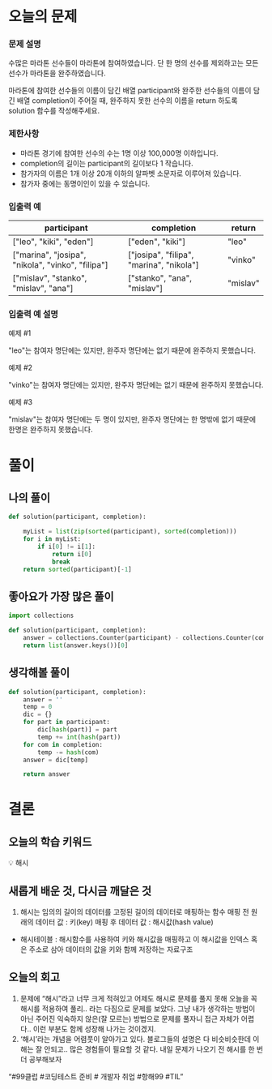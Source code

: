 # 오늘의 문제

### **문제 설명**

수많은 마라톤 선수들이 마라톤에 참여하였습니다. 단 한 명의 선수를 제외하고는 모든 선수가 마라톤을 완주하였습니다.

마라톤에 참여한 선수들의 이름이 담긴 배열 participant와 완주한 선수들의 이름이 담긴 배열 completion이 주어질 때, 완주하지 못한 선수의 이름을 return 하도록 solution 함수를 작성해주세요.

### 제한사항

- 마라톤 경기에 참여한 선수의 수는 1명 이상 100,000명 이하입니다.
- completion의 길이는 participant의 길이보다 1 작습니다.
- 참가자의 이름은 1개 이상 20개 이하의 알파벳 소문자로 이루어져 있습니다.
- 참가자 중에는 동명이인이 있을 수 있습니다.

### 입출력 예

| participant | completion | return |
| --- | --- | --- |
| ["leo", "kiki", "eden"] | ["eden", "kiki"] | "leo" |
| ["marina", "josipa", "nikola", "vinko", "filipa"] | ["josipa", "filipa", "marina", "nikola"] | "vinko" |
| ["mislav", "stanko", "mislav", "ana"] | ["stanko", "ana", "mislav"] | "mislav" |

### 입출력 예 설명

예제 #1

"leo"는 참여자 명단에는 있지만, 완주자 명단에는 없기 때문에 완주하지 못했습니다.

예제 #2

"vinko"는 참여자 명단에는 있지만, 완주자 명단에는 없기 때문에 완주하지 못했습니다.

예제 #3

"mislav"는 참여자 명단에는 두 명이 있지만, 완주자 명단에는 한 명밖에 없기 때문에 한명은 완주하지 못했습니다.

# 풀이

## 나의 풀이

```python
def solution(participant, completion):

    myList = list(zip(sorted(participant), sorted(completion)))
    for i in myList:
        if i[0] != i[1]:
            return i[0]
            break
    return sorted(participant)[-1]
```

## 좋아요가 가장 많은 풀이

```python
import collections

def solution(participant, completion):
    answer = collections.Counter(participant) - collections.Counter(completion)
    return list(answer.keys())[0]
```

## 생각해볼 풀이

```python
def solution(participant, completion):
    answer = ''
    temp = 0
    dic = {}
    for part in participant:
        dic[hash(part)] = part
        temp += int(hash(part))
    for com in completion:
        temp -= hash(com)
    answer = dic[temp]

    return answer
```

# 결론

## 오늘의 학습 키워드

<aside>
💡 해시

</aside>

## 새롭게 배운 것, 다시금 깨달은 것

1. 해시는 임의의 길이의 데이터를 고정된 길이의 데이터로 매핑하는 함수
매핑 전 원래의 데이터 값 : 키(key)
매핑 후 데이터 값            : 해시값(hash value)
- 해시테이블 : 해시함수를 사용하여 키와 해시값을 매핑하고 이 해시값을 인덱스 혹은 주소로 삼아 데이터의 값을 키와 함께 저장하는 자료구조

## 오늘의 회고

1. 문제에 “해시”라고 너무 크게 적혀있고 어제도 해시로 문제를 풀지 못해 오늘을 꼭 해시를 적용하여 풀리.. 라는 다짐으로 문제를 보았다. 그냥 내가 생각하는 방법이 아닌 주어진 익숙하지 않은(잘 모르는) 방법으로 문제를 풀자니 접근 자체가 어렵다.. 이런 부분도 함께 성장해 나가는 것이겠지.
2. ‘해시’라는 개념을 어렴풋이 알아가고 있다. 블로그들의 설명은 다 비슷비슷한데 이해는 잘 안되고.. 많은 경험들이 필요할 것 같다. 내일 문제가 나오기 전 해시를 한 번 더 공부해보자

“#99클럽 #코딩테스트 준비 # 개발자 취업 #항해99 #TIL”